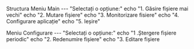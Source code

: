 Structura 
Meniu Main --- "Selectați o opțiune:"
        echo "1. Găsire fișiere mai vechi"
        echo "2. Mutare fișiere"
        echo "3. Monitorizare fisiere"
        echo "4. Configurare aplicație"
        echo "5. Ieșire"

Meniu Configurare --- "Selectați o opțiune:"
 	echo "1 .Ștergere fișiere periodic"
  echo "2. Redenumire fișiere"
  echo "3. Editare fișiere
